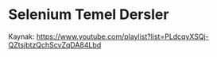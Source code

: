 # Selenium Temel Dersler


Kaynak: https://www.youtube.com/playlist?list=PLdcqyXSQj-QZtsjbtzQchScvZqDA84Lbd
